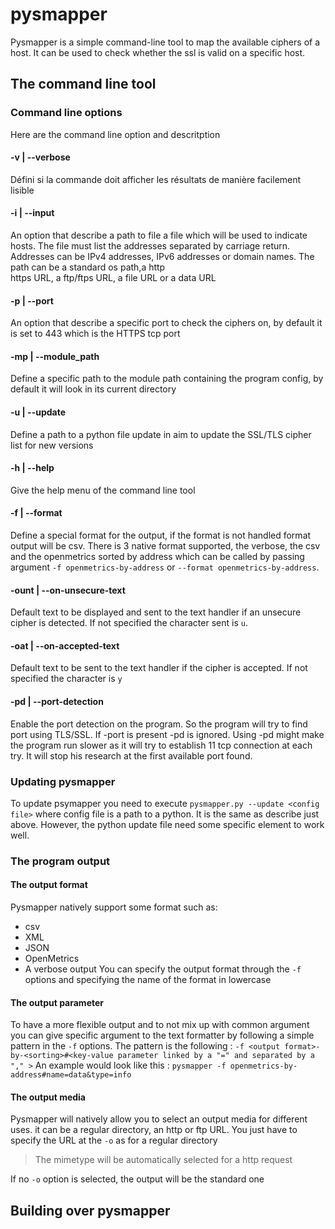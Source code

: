 # pysmapper
Pysmapper is a simple command-line tool to map the available ciphers of a host. It can be used to check whether the ssl
is valid on a specific host.
## The command line tool
### Command line options
Here are the command line option and descritption
#### -v | --verbose
Défini si la commande doit afficher les résultats de manière facilement lisible
#### -i | --input
An option that describe a path to file a file which will be used to indicate hosts. The file must list the addresses
separated by carriage return. Addresses can be IPv4 addresses, IPv6 addresses or domain names. The path can be a standard os path,a http\
https URL, a ftp/ftps URL, a file URL or a data URL
#### -p | --port
An option that describe a specific port to check the ciphers on, by default it is set to 443 which is the HTTPS tcp port
#### -mp | --module_path
Define a specific path to the module path containing the program config, by default it will look in its current directory
#### -u | --update
Define a path to a python file update in aim to update the SSL/TLS cipher list for new versions
#### -h | --help
Give the help menu of the command line tool
#### -f | --format
Define a special format for the output, if the format is not handled format output will be csv.
There is 3 native format supported, the verbose, the csv and the openmetrics sorted by address which can be called by
passing argument `-f openmetrics-by-address` or `--format openmetrics-by-address`. 
#### -ount | --on-unsecure-text
Default text to be displayed and sent to the text handler if an unsecure cipher is detected. If not specified the
character sent is `u`.
#### -oat | --on-accepted-text
Default text to be sent to the text handler if the cipher is accepted. If not specified the character is `y`
#### -pd | --port-detection
Enable the port detection on the program. So the program will try to find port using TLS/SSL. If -port is present -pd is
ignored. Using -pd might make the program run slower as it will try to establish 11 tcp connection at each try. It will
stop his research at the first available port found. 
### Updating pysmapper
To update psymapper you need to execute `pysmapper.py --update <config file>` where config file is a path to a python.
It is the same as describe just above. However, the python update file need some specific element to work well.
### The program output
#### The output format
Pysmapper natively support some format such as:
* csv
* XML
* JSON
* OpenMetrics
* A verbose output
You can specify the output format through the `-f` options and specifying the name of the format in lowercase
#### The output parameter
To have a more flexible output and to not mix up with common argument you can give specific argument to the text 
formatter by following a simple pattern in the `-f` options.
The pattern is the following :
`-f <output format>-by-<sorting>#<key-value parameter linked by a "=" and separated by a "," >`
An example would look like this :
`pysmapper -f openmetrics-by-address#name=data&type=info`
#### The output media
Pysmapper will natively allow you to select an output media for different uses. it can be a regular directory, an http 
or ftp URL.
You just have to specify the URL at the `-o` as for a regular directory
> The mimetype will be automatically selected for a http request

If no `-o` option is selected, the output will be the standard one
## Building over pysmapper
